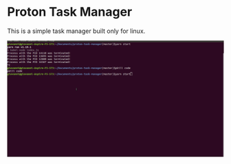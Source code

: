 # Proton Task Manager

This is a simple task manager built only for linux.

![](proton-native-task-manager.gif)
